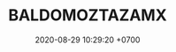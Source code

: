 ---
layout: 
permalink: /team/:title.html
categories: gift
maincover: /assets/avatars/male1.webp
tickets: 2
date: 2020-08-29 10:29:20 +0700
title: BALDOMOZTAZAMX
vip: /assets/mis/vip.png
sub: /assets/mis/sub.png
gift: /assets/mis/gift.png
bits: #/assets/mis/bits.png
gifter: BERGERS
---